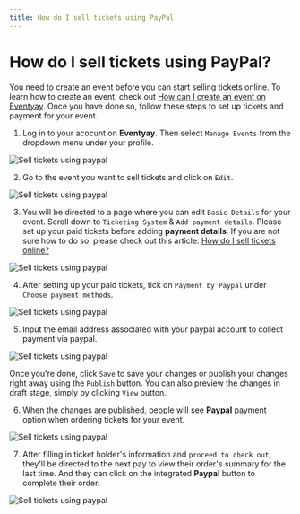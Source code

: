 ```yaml
---
title: How do I sell tickets using PayPal
---
```


# How do I sell tickets using PayPal?

You need to create an event before you can start selling tickets online. To learn how to create an event, check out [How can I create an event on Eventyay](http://support.eventyay.com/event-setup/How-can-I-create-an-event.html). Once you have done so, follow these steps to set up tickets and payment for your event. 

1. Log in to your acocunt on **Eventyay**. Then select `Manage Events` from the dropdown menu under your profile. 

![Sell tickets using paypal](../images/How-do-I-sell-tickets-using-PayPal-1.png)

2. Go to the event you want to sell tickets and click on `Edit`.

![Sell tickets using paypal](../images/How-do-I-sell-tickets-using-PayPal-2.png)

3. You will be directed to a page where you can edit `Basic Details` for your event. Scroll down to `Ticketing System` & `Add payment details`. Please set up your paid tickets before adding **payment details**. If you are not sure how to do so, please check out this article: [How do I sell tickets online?](../tickets-payments/How-do-I-sell-tickets-online.md)

![Sell tickets using paypal](../images/How-do-I-sell-tickets-using-PayPal-3.png)

4. After setting up your paid tickets, tick on `Payment by Paypal` under `Choose payment methods`.

![Sell tickets using paypal](../images/How-do-I-sell-tickets-using-PayPal-4.png)

5. Input the email address associated with your paypal account to collect payment via paypal. 

![Sell tickets using paypal](../images/How-do-I-sell-tickets-using-PayPal-5.png)

Once you're done, click `Save` to save your changes or publish your changes right away using the `Publish` button. You can also preview the changes in draft stage, simply by clicking `View` button. 

6. When the changes are published, people will see **Paypal** payment option when ordering tickets for your event. 

![Sell tickets using paypal](../images/How-do-I-sell-tickets-using-PayPal-6.png)

7. After filling in ticket holder's information and `proceed to check out`, they'll be directed to the next pay to view their order's summary for the last time. And they can click on the integrated **Paypal** button to complete their order. 

![Sell tickets using paypal](../images/How-do-I-sell-tickets-using-PayPal-7.png)
